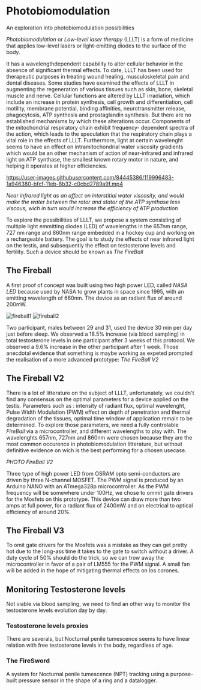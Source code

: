 # Photobiomodulation
An exploration into photobiomodulation possibilities

*Photobiomodulation* or *Low-level laser therapy* (LLLT) is a form of medicine that applies low-level lasers or light-emitting diodes to the surface of the body. 

It has a wavelengthdependent capability to alter cellular behavior in the absence of significant thermal effects. To date, LLLT has been used for therapeutic purposes in treating wound healing, musculoskeletal pain and dental diseases. Some studies have examined the effects of LLLT in augmenting the regeneration of various tissues such as skin, bone, skeletal muscle and nerve. Cellular functions are altered by LLLT irradiation, which include an increase in protein synthesis, cell growth and differentiation, cell motility, membrane potential, binding affinities, neurotransmitter release, phagocytosis, ATP synthesis and prostaglandin synthesis. But there are no established mechanisms by which these alterations occur. Components of the mitochondrial respiratory chain exhibit frequency- dependent spectra of the action, which leads to the speculation that the respiratory chain plays a vital role in the effects of LLLT. Furthermore, light at certain wavelenght seems to have an effect on intramitochondrial water viscosity gradients which would be an other mechanism of action of near-infrared and infrared light on ATP synthase, the smallest known rotary motor in nature, and helping it operates at higher efficiencies.

https://user-images.githubusercontent.com/84445386/119996483-1a946380-bfcf-11eb-8b32-c0cbd2789a9f.mp4

*Near infrared light as an affect on interstitial water viscosity, and would make the water between the rotor and stator of the ATP synthase less viscous, wich in turn would increase the efficiency of ATP production*

To explore the possibilities of LLLT, we propose a system consisting of multiple light emmitting diodes (LED) of wavelengths in the 657nm range, 727 nm range and 860nm range embedded in a hockey cup and working on a rechargeable battery.
The goal is to study the effects of near infrared light on the testis, and subsequently the effect on testosterone levels and fertility.
Such a device should be known as *The FireBall*

## The Fireball
A first proof of concept was built using two high power LED, called *NASA LED* because used by NASA to grow plants in space since 1995, with an emitting wavelength of 660nm. The device as an radiant flux of around 200mW.

![fireball1](https://user-images.githubusercontent.com/84445386/119970668-4fdd8900-bfb0-11eb-8a42-583f6439f54a.PNG)
![fireball2](https://user-images.githubusercontent.com/84445386/119970807-78fe1980-bfb0-11eb-9a8e-93a6b6381d15.PNG)

Two participant, males between 29 and 31, used the device 30 min per day just before sleep. We observed a 18.5% increase (via blood sampling) in total testosterone levels in one participant after 3 weeks of this protocol. We observed a 9.6% increase in the other participant after 1 week. Those anecdotal evidence that something is maybe working as expeted prompted the realisation of a more advanced prototype: *The FireBall V2*

## The Fireball V2

There is a lot of litterature on the subject of LLLT, unfortunately, we couldn't find any consensus on the optimal parameters for a device applied on the testis. Parameters such as : intensity of radiant flux, optimal wavelenght, Pulse Width Modulation (PWM) effect on depth of penetration and thermal degradation of the tissues, optimal time window of application remain to be determined.
To explore those parameters, we need a fully controlable *FireBall* via a microcontroller, and different wavelengths to play with. The wavelenghts 657nm, 727nm and 860nm were chosen because they are the most common occurence in photobiomodulation litterature, but without definitive evidence on wich is the best performing for a chosen usecase.

*PHOTO FireBall V2*

Three type of high power LED from OSRAM opto semi-conductors are driven by three N-channel MOSFET. The PWM signal is produced by an Arduino NANO with an ATmega328p microcontroller. As the PWM frequency will be somewhere under 100Hz, we chose to ommit gate drivers for the Mosfets on this prototype.
This device can draw more than two amps at full power, for a radiant flux of 2400mW and an electrical to optical efficiency of around 20%.

## The Fireball V3

To omit gate drivers for the Mosfets was a mistake as they can get pretty hot due to the long-ass time it takes to the gate to switch without a driver.
A duty cycle of 50% should do the trick, so we can trow away the microcontroller in favor of a pair of LM555 for the PWM signal.
A small fan will be added in the hope of mitigating thermal effects on los corones.

## Monitoring Testosterone levels
Not viable via blood sampling, we need to find an other way to monitor the testosterone levels evolution day by day.
### Testosterone levels proxies
There are severals, but Nocturnal penile tumescence seems to have linear relation with free testosterone levels in the body, regardless of age.
### The FireSword
A system for Nocturnal penile tumescence (NPT) tracking using a purpose-built pressure sensor in the shape of a ring and a datalogger.
